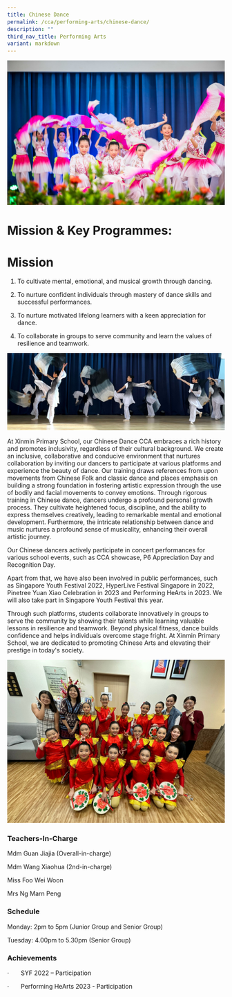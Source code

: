 ```yaml
---
title: Chinese Dance
permalink: /cca/performing-arts/chinese-dance/
description: ""
third_nav_title: Performing Arts
variant: markdown
---
```

![](/images/Xinmin_Recognition_Day_2023_248.jpg)

     

# **Mission & Key Programmes:**

# **Mission**

1) To cultivate mental, emotional, and musical growth through dancing.

2) To nurture confident individuals through mastery of dance skills and successful performances.

3) To nurture motivated lifelong learners with a keen appreciation for dance.

4) To collaborate in groups to serve community and learn the values of resilience and teamwork.

![](/images/HRVP1500.jpg)

At Xinmin Primary School, our Chinese Dance CCA embraces a rich history and promotes inclusivity, regardless of their cultural background. We create an inclusive, collaborative and conducive environment that nurtures collaboration by inviting our dancers to participate at various platforms and experience the beauty of dance. Our training draws references from upon movements from Chinese Folk and classic dance and places emphasis on building a strong foundation in fostering artistic expression through the use of bodily and facial movements to convey emotions. Through rigorous training in Chinese dance, dancers undergo a profound personal growth process. They cultivate heightened focus, discipline, and the ability to express themselves creatively, leading to remarkable mental and emotional development. Furthermore, the intricate relationship between dance and music nurtures a profound sense of musicality, enhancing their overall artistic journey.

Our Chinese dancers actively participate in concert performances for various school events, such as CCA showcase, P6 Appreciation Day and Recognition Day.

Apart from that, we have also been involved in public performances, such as Singapore Youth Festival 2022,  HyperLive Festival Singapore in 2022, Pinetree Yuan Xiao Celebration in 2023 and Performing HeArts in 2023. We will also take part in Singapore Youth Festival this year.

Through such platforms, students collaborate innovatively in groups to serve the community by showing their talents while learning valuable lessons in resilience and teamwork. Beyond physical fitness, dance builds confidence and helps individuals overcome stage fright. At Xinmin Primary School, we are dedicated to promoting Chinese Arts and elevating their prestige in today's society.

![](/images/Pinetree_Yuan_Xiao_Celebration_2023__Tai_Ping_Sheng_Sheng__with_SL.jpg)

### **Teachers-In-Charge**

Mdm Guan Jiajia (Overall-in-charge)

Mdm Wang Xiaohua (2nd-in-charge)

Miss Foo Wei Woon

Mrs Ng Marn Peng

### **Schedule**

Monday: 2pm to 5pm (Junior Group and Senior Group)

Tuesday: 4.00pm to 5.30pm (Senior Group)

### **Achievements**

·       SYF 2022 – Participation

·       Performing HeArts 2023 - Participation